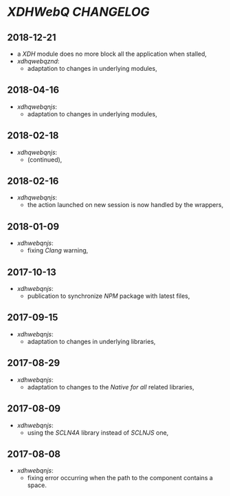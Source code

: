 # *XDHWebQ* *CHANGELOG*

## 2018-12-21

- a *XDH* module does no more block all the application when stalled,
- *xdhqwebqznd*:
  - adaptation to changes in underlying modules,


## 2018-04-16

- *xdhqwebqnjs*:
  - adaptation to changes in underlying modules,

## 2018-02-18

- *xdhqwebqnjs*:
  - (continued),

## 2018-02-16

- *xdhqwebqnjs*:
  - the action launched on new session is now handled by the wrappers,

## 2018-01-09

- *xdhwebqnjs*:
  - fixing *Clang* warning,

## 2017-10-13

- *xdhwebqnjs*:
  - publication to synchronize *NPM* package with latest files,

## 2017-09-15

- *xdhwebqnjs*:
  - adaptation to changes in underlying libraries,

## 2017-08-29

- *xdhwebqnjs*:
  - adaptation to changes to the *Native for all* related libraries,

## 2017-08-09

- *xdhwebqnjs*:
  - using the *SCLN4A* library instead of *SCLNJS* one,

## 2017-08-08

- *xdhwebqnjs*:
	- fixing error occurring when the path to the component contains a space.